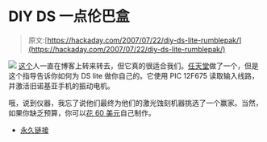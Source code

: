 # DIY DS 一点伦巴盒

> 原文:[https://hackaday.com/2007/07/22/diy-ds-lite-rumblepak/](https://hackaday.com/2007/07/22/diy-ds-lite-rumblepak/)

![](../Images/6ca6b15e5ee9b8ca24cd0c5eeeeaa3d6.png)
[这个](http://www.instructables.com/id/E3YC2DDF4A5NQH0/)人一直在博客上转来转去，但它真的很适合我们。[任天堂](http://www.mahalo.com/Nintendo_Hacks "Nintendo Hacks - Mahalo")做了一个，但是这个指导告诉你如何为 DS lite 做你自己的。它使用 PIC 12F675 读取输入线路，并激活旧诺基亚手机的振动电机。

哦，说到仪器，我忘了说他们最终为他们的激光蚀刻机器挑选了一个赢家。当然，如果你缺乏预算，你可以[花 60 美元](http://www.instructables.com/id/E3AO4W0F2FRVB5O/)自己制作。

*   [永久链接](http://www.instructables.com/id/E3YC2DDF4A5NQH0/)
